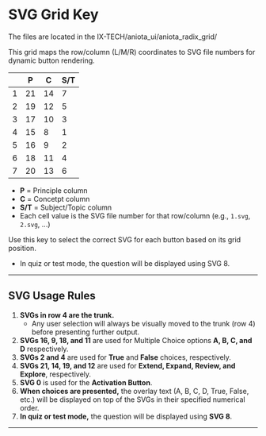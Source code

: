 # SVG Grid Key

The files are located in the IX-TECH/aniota_ui/aniota_radix_grid/

This grid maps the row/column (L/M/R) coordinates to SVG file numbers for dynamic button rendering.

|   | P  | C  |S/T |
|---|----|----|----|
| 1 | 21 | 14 | 7  |
| 2 | 19 | 12 | 5  |
| 3 | 17 | 10 | 3  |
| 4 | 15 | 8  | 1  |
| 5 | 16 | 9  | 2  |
| 6 | 18 | 11 | 4  |
| 7 | 20 | 13 | 6  |

- **P** = Principle column
- **C** = Concetpt column
- **S/T** = Subject/Topic column
- Each cell value is the SVG file number for that row/column (e.g., `1.svg`, `2.svg`, ...)

Use this key to select the correct SVG for each button based on its grid position.

- In quiz or test mode, the question will be displayed using SVG 8.

---

## SVG Usage Rules

1. **SVGs in row 4 are the trunk.**
   - Any user selection will always be visually moved to the trunk (row 4) before presenting further output.
2. **SVGs 16, 9, 18, and 11** are used for Multiple Choice options **A, B, C, and D** respectively.
3. **SVGs 2 and 4** are used for **True** and **False** choices, respectively.
4. **SVGs 21, 14, 19, and 12** are used for **Extend, Expand, Review, and Explore**, respectively.
5. **SVG 0** is used for the **Activation Button**.
6. **When choices are presented,** the overlay text (A, B, C, D, True, False, etc.) will be displayed on top of the SVGs in their specified numerical order.
7. **In quiz or test mode,** the question will be displayed using **SVG 8**.

---
